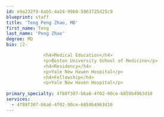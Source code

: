 ```yaml
---
id: e9a232f9-6ab5-4a24-99b0-5963725d25c9
blueprint: staff
title: 'Teng Peng Zhao, MD'
first_name: Teng
last_name: 'Peng Zhao'
degree: MD
bio: |2-

              <h4>Medical Education</h4>
              <p>Boston University School of Medicine</p>
              <h4>Residency</h4>
              <p>Yale New Haven Hospital</p>
              <h4>Fellowship</h4>
              <p>Yale New Haven Hospital</p>
          
primary_specialty: 4f88f307-b6a6-4f02-90ce-6859b4963d10
services:
  - 4f88f307-b6a6-4f02-90ce-6859b4963d10
---
```

